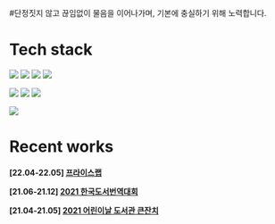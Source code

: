 #단정짓지 않고 끊임없이 물음을 이어나가며, 기본에 충실하기 위해 노력합니다.

<!--
**mooroom/mooroom** is a ✨ _special_ ✨ repository because its `README.md` (this file) appears on your GitHub profile.

Here are some ideas to get you started:

- 🔭 I’m currently working on ...
- 🌱 I’m currently learning ...
- 👯 I’m looking to collaborate on ...
- 🤔 I’m looking for help with ...
- 💬 Ask me about ...
- 📫 How to reach me: ...
- 😄 Pronouns: ...
- ⚡ Fun fact: ...
-->

<h1>Tech stack</h1>

<p>
  <img src="https://img.shields.io/badge/Javascript-000000?style=for-the-badge&logo=Javascript&logoColor=white" />
  <img src="https://img.shields.io/badge/Typescript-000000?style=for-the-badge&logo=TypeScript&logoColor=white" />
  <img src="https://img.shields.io/badge/Python-000000?style=for-the-badge&logo=Python&logoColor=white"/>
  <img src="https://img.shields.io/badge/C++-000000?style=for-the-badge&logo=C%2B%2B&logoColor=white"/>
</p>
<p>
  <img src="https://img.shields.io/badge/react-000000.svg?style=for-the-badge&logo=react&logoColor=white" />
  <img src="https://img.shields.io/badge/react--native-000000?style=for-the-badge&logo=react&logoColor=white"/>
  <img src="https://img.shields.io/badge/redux-000000?style=for-the-badge&logo=redux&logoColor=white"/>
</p>
<p>
  <img src="https://img.shields.io/badge/firebase-000000.svg?style=for-the-badge&logo=firebase&logoColor=white" />
</p>
<!-- 
<h1>Design stack</h1>

<p>
  <img src="https://img.shields.io/badge/xd-000000.svg?style=for-the-badge&logo=Adobe XD&logoColor=white" />
  <img src="https://img.shields.io/badge/figma-000000.svg?style=for-the-badge&logo=Figma&logoColor=white" />
  <img src="https://img.shields.io/badge/Photoshop-000000?style=for-the-badge&logo=Adobe Photoshop&logoColor=white" />
  <img src="https://img.shields.io/badge/Illustrator-000000.svg?style=for-the-badge&logo=Adobe Illustrator&logoColor=white" />
</p>
 -->
<h1>Recent works</h1>

<p>
  <b>[22.04-22.05]  <a href="https://apps.apple.com/kr/app/%ED%94%84%EB%9D%BC%EC%9D%B4%EC%8A%A4%EB%9E%A9-price-lab/id1620146903" target="_blank" rel="noopener noreferrer">프라이스랩</a></b>
</p>
<p>
  <b>[21.06-21.12]  <a href="https://k-booktranscon.kr/" target="_blank" rel="noopener noreferrer">2021 한국도서번역대회</a></b>
</p>
<p>
  <b>[21.04-21.05]  <a href="https://child-lib-con.web.app/" target="_blank" rel="noopener noreferrer">2021 어린이날 도서관 큰잔치</a></b>
</p>
